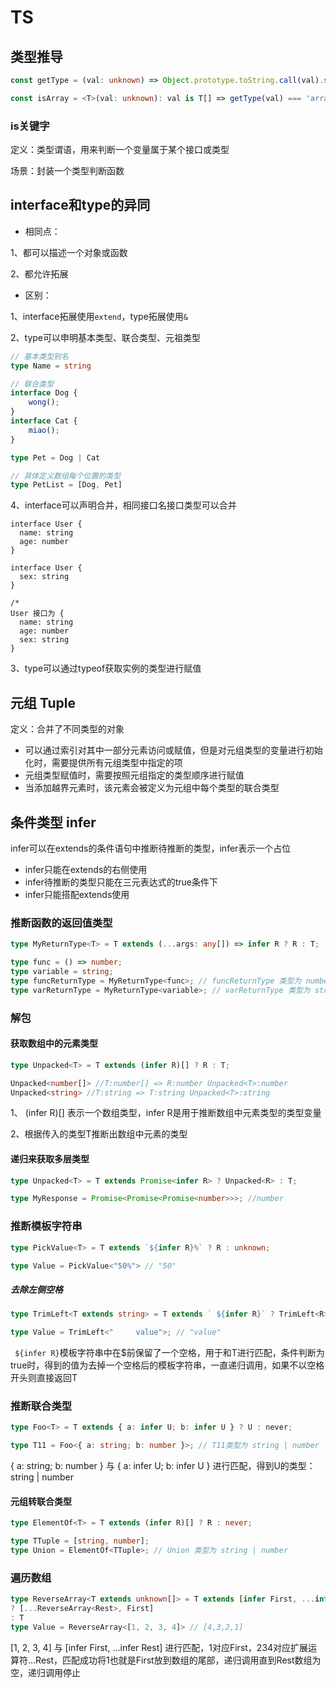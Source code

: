 # TS
## 类型推导
````typescript
const getType = (val: unknown) => Object.prototype.toString.call(val).slice(8, -1).toLowerCase()

const isArray = <T>(val: unknown): val is T[] => getType(val) === 'array'

````
### is关键字
定义：类型谓语，用来判断一个变量属于某个接口或类型

场景：封装一个类型判断函数

## interface和type的异同

- 相同点：

1、都可以描述一个对象或函数

2、都允许拓展

- 区别：

1、interface拓展使用`extend`，type拓展使用`&`

2、type可以申明基本类型、联合类型、元祖类型
```typescript
// 基本类型别名
type Name = string

// 联合类型
interface Dog {
    wong();
}
interface Cat {
    miao();
}

type Pet = Dog | Cat

// 具体定义数组每个位置的类型
type PetList = [Dog, Pet]
```

4、interface可以声明合并，相同接口名接口类型可以合并
```allykeynamelanguage
interface User {
  name: string
  age: number
}

interface User {
  sex: string
}

/*
User 接口为 {
  name: string
  age: number
  sex: string 
}
```

3、type可以通过typeof获取实例的类型进行赋值

## 元组 Tuple
定义：合并了不同类型的对象

- 可以通过索引对其中一部分元素访问或赋值，但是对元组类型的变量进行初始化时，需要提供所有元组类型中指定的项
- 元组类型赋值时，需要按照元组指定的类型顺序进行赋值
- 当添加越界元素时，该元素会被定义为元组中每个类型的联合类型

## 条件类型 infer
infer可以在extends的条件语句中推断待推断的类型，infer表示一个占位

- infer只能在extends的右侧使用
- infer待推断的类型只能在三元表达式的true条件下
- infer只能搭配extends使用

### 推断函数的返回值类型
```typescript
type MyReturnType<T> = T extends (...args: any[]) => infer R ? R : T;

type func = () => number;
type variable = string;
type funcReturnType = MyReturnType<func>; // funcReturnType 类型为 number
type varReturnType = MyReturnType<variable>; // varReturnType 类型为 string
```

### 解包
#### 获取数组中的元素类型

```typescript
type Unpacked<T> = T extends (infer R)[] ? R : T;

Unpacked<number[]> //T:number[] => R:number Unpacked<T>:number
Unpacked<string> //T:string => T:string Unpacked<T>:string
```

1、 (infer R)[] 表示一个数组类型，infer R是用于推断数组中元素类型的类型变量

2、根据传入的类型T推断出数组中元素的类型

#### 递归来获取多层类型
```typescript
type Unpacked<T> = T extends Promise<infer R> ? Unpacked<R> : T;

type MyResponse = Promise<Promise<Promise<number>>>; //number
```

### 推断模板字符串
```typescript
type PickValue<T> = T extends `${infer R}%` ? R : unknown;

type Value = PickValue<"50%"> // "50"
```
##### 去除左侧空格
```typescript
type TrimLeft<T extends string> = T extends ` ${infer R}` ? TrimLeft<R> : T;

type Value = TrimLeft<"     value">; // "value"
```
` ${infer R}`模板字符串中在$前保留了一个空格，用于和T进行匹配，条件判断为true时，得到的值为去掉一个空格后的模板字符串，一直递归调用，如果不以空格开头则直接返回T

### 推断联合类型
```typescript
type Foo<T> = T extends { a: infer U; b: infer U } ? U : never;

type T11 = Foo<{ a: string; b: number }>; // T11类型为 string | number
```
{ a: string; b: number } 与 { a: infer U; b: infer U } 进行匹配，得到U的类型：string | number

#### 元组转联合类型
```typescript
type ElementOf<T> = T extends (infer R)[] ? R : never;

type TTuple = [string, number];
type Union = ElementOf<TTuple>; // Union 类型为 string | number
```

### 遍历数组
```typescript
type ReverseArray<T extends unknown[]> = T extends [infer First, ...infer Rest]  
? [...ReverseArray<Rest>, First]  
: T  
type Value = ReverseArray<[1, 2, 3, 4]> // [4,3,2,1]
```
[1, 2, 3, 4] 与 [infer First, ...infer Rest] 进行匹配，1对应First，234对应扩展运算符...Rest，匹配成功将1也就是First放到数组的尾部，递归调用直到Rest数组为空，递归调用停止